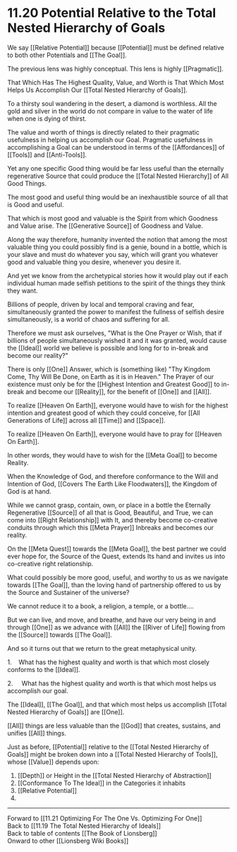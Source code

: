 # 11.20 Potential Relative to the Total Nested Hierarchy of Goals

We say [[Relative Potential]] because [[Potential]] must be defined relative to both other Potentials and [[The Goal]]. 

The previous lens was highly conceptual. This lens is highly [[Pragmatic]].

That Which Has The Highest Quality, Value, and Worth is That Which Most Helps Us Accomplish Our [[Total Nested Hierarchy of Goals]]. 

To a thirsty soul wandering in the desert, a diamond is worthless. All the gold and silver in the world do not compare in value to the water of life when one is dying of thirst. 

The value and worth of things is directly related to their pragmatic usefulness in helping us accomplish our Goal. Pragmatic usefulness in accomplishing a Goal can be understood in terms of the [[Affordances]] of [[Tools]] and [[Anti-Tools]]. 

Yet any one specific Good thing would be far less useful than the eternally regenerative Source that could produce the [[Total Nested Hierarchy]] of All Good Things.

The most good and useful thing would be an inexhaustible source of all that is Good and useful. 

That which is most good and valuable is the Spirit from which Goodness and Value arise. The [[Generative Source]] of Goodness and Value. 

Along the way therefore, humanity invented the notion that among the most valuable thing you could possibly find is a genie, bound in a bottle, which is your slave and must do whatever you say, which will grant you whatever good and valuable thing you desire, whenever you desire it.

And yet we know from the archetypical stories how it would play out if each individual human made selfish petitions to the spirit of the things they think they want.

Billions of people, driven by local and temporal craving and fear, simultaneously granted the power to manifest the fullness of selfish desire simultaneously, is a world of chaos and suffering for all.

Therefore we must ask ourselves, "What is the One Prayer or Wish, that if billions of people simultaneously wished it and it was granted, would cause the [[Ideal]] world we believe is possible and long for to in-break and become our reality?" 

There is only [[One]] Answer, which is (something like) "Thy Kingdom Come, Thy Will Be Done, on Earth as it is in Heaven." The Prayer of our existence must only be for the [[Highest Intention and Greatest Good]] to in-break and become our [[Reality]], for the benefit of [[One]] and [[All]]. 

To realize [[Heaven On Earth]], everyone would have to wish for the highest intention and greatest good of which they could conceive, for [[All Generations of Life]] across all [[Time]] and [[Space]]. 

To realize [[Heaven On Earth]], everyone would have to pray for [[Heaven On Earth]]. 

In other words, they would have to wish for the [[Meta Goal]] to become Reality. 

When the Knowledge of God, and therefore conformance to the Will and Intention of God, [[Covers The Earth Like Floodwaters]], the Kingdom of God is at hand. 

While we cannot grasp, contain, own, or place in a bottle the Eternally Regenerative [[Source]] of all that is Good, Beautiful, and True, we can come into [[Right Relationship]] with It, and thereby become co-creative conduits through which this [[Meta Prayer]] Inbreaks and becomes our reality.

On the [[Meta Quest]] towards the [[Meta Goal]], the best partner we could ever hope for, the Source of the Quest, extends Its hand and invites us into co-creative right relationship.

What could possibly be more good, useful, and worthy to us as we navigate towards [[The Goal]], than the loving hand of partnership offered to us by the Source and Sustainer of the universe?

We cannot reduce it to a book, a religion, a temple, or a bottle….

But we can live, and move, and breathe, and have our very being in and through [[One]] as we advance with [[All]] the [[River of Life]] flowing from the [[Source]] towards [[The Goal]]. 

And so it turns out that we return to the great metaphysical unity.

1.    What has the highest quality and worth is that which most closely conforms to the [[Ideal]].

2.     What has the highest quality and worth is that which most helps us accomplish our goal.

The [[Ideal]], [[The Goal]], and that which most helps us accomplish [[Total Nested Hierarchy of Goals]] are [[One]]. 

[[All]] things are less valuable than the [[God]] that creates, sustains, and unifies [[All]] things. 

Just as before, [[Potential]] relative to the [[Total Nested Hierarchy of Goals]] might be broken down into a [[Total Nested Hierarchy of Tools]], whose [[Value]] depends upon: 

1. [[Depth]] or Height in the [[Total Nested Hierarchy of Abstraction]] 
2. [[Conformance To The Ideal]] in the Categories it inhabits 
3. [[Relative Potential]] 
4. 
___

Forward to [[11.21 Optimizing For The One Vs. Optimizing For One]]  
Back to [[11.19 The Total Nested Hierarchy of Ideals]]  
Back to table of contents [[The Book of Lionsberg]]  
Onward to other [[Lionsberg Wiki Books]]  